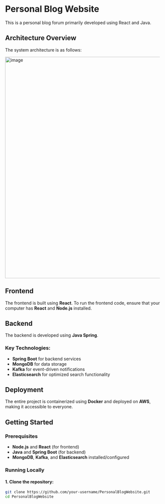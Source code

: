 # Personal Blog Website

This is a personal blog forum primarily developed using React and Java.

## Architecture Overview

The system architecture is as follows:

<img width="722" alt="image" src="https://github.com/user-attachments/assets/50ed4513-2cf5-4e45-92ad-16dc9817f0d9" /> 

## Frontend

The frontend is built using **React**. To run the frontend code, ensure that your computer has **React** and **Node.js** installed.

## Backend

The backend is developed using **Java Spring**.  

### Key Technologies:
- **Spring Boot** for backend services  
- **MongoDB** for data storage  
- **Kafka** for event-driven notifications  
- **Elasticsearch** for optimized search functionality  

## Deployment

The entire project is containerized using **Docker** and deployed on **AWS**, making it accessible to everyone.

## Getting Started

### Prerequisites
- **Node.js** and **React** (for frontend)  
- **Java** and **Spring Boot** (for backend)  
- **MongoDB**, **Kafka**, and **Elasticsearch** installed/configured  

### Running Locally

#### 1. Clone the repository:
```sh
git clone https://github.com/your-username/PersonalBlogWebsite.git
cd PersonalBlogWebsite
